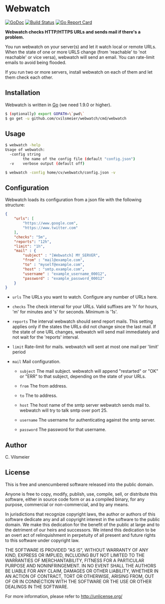 # Webwatch

[![GoDoc](https://godoc.org/github.com/cvilsmeier/webwatch?status.svg)](https://godoc.org/github.com/cvilsmeier/webwatch)
[![Build Status](https://travis-ci.org/cvilsmeier/webwatch.svg?branch=master)](https://travis-ci.org/cvilsmeier/webwatch)
[![Go Report Card](https://goreportcard.com/badge/github.com/cvilsmeier/webwatch)](https://goreportcard.com/report/github.com/cvilsmeier/webwatch)

**Webwatch checks HTTP/HTTPS URLs and sends mail if there's a problem.**

You run webwatch on your server(s) and let it watch local or remote URLs. When
the state of one or more URLS change (from 'reachable' to 'not reachable' or
vice versa), webwatch will send an email. You can rate-limit emails to avoid
being flooded.

If you run two or more servers, install webwatch on each of them and let them
check each other.


## Installation

Webwatch is written in [Go](https://golang.org/) (we need 1.9.0 or higher).

```bash
$ (optionally) export GOPATH=\`pwd\`
$ go get -u github.com/cvilsmeier/webwatch/cmd/webwatch
```

## Usage

```bash
$ webwatch -help
Usage of webwatch:
  -config string
        the name of the config file (default "config.json")
  -v    verbose output (default off)
```

```bash
$ webwatch -config home/cv/webwatch/config.json -v
```


## Configuration

Webwatch loads its configuration from a json file with the following structure:

```json
{
    "urls": [
        "https://www.google.com",
        "https://www.twitter.com"
    ],
    "checks": "5m",
    "reports": "12h",
    "limit": "1h",
    "mail" : {
        "subject" : "[Webwatch] MY_SERVER",
        "from" : "mail@example.com",
        "to" : "myself@example.com",
        "host" : "smtp.example.com",
        "username" : "example_username_00012",
        "password" : "example_password_00012"
    }
}
```

* `urls` The URLs you want to watch. Configure any number of URLs here.

* `checks` The check interval for your URLs. Valid suffixes are 'h' for hours,
  'm' for minutes and 's' for seconds. Minimum is '1s'.

* `reports` The interval webwatch should send report mails. This setting
  applies only if the states the URLs did not change since the last mail.  If
  the state of one URL changes, webwatch will send mail immediately and not
  wait for the 'reports' interval.

* `limit` Rate-limit for mails. webwatch will sent at most one mail per 'limit'
  period

* `mail` Mail configuration.

    * `subject` The mail subject. webwatch will append "restarted" or
      "OK" or "ERR" to that subject, depending on the state of your URLs.

    * `from` The from address.

    * `to` The to address.

    * `host` The host name of the smtp server webwatch sends mail to.
      webwatch will try to talk smtp over port 25.

    * `username` The username for authenticating against the smtp server.

    * `password` The password for that username.


## Author

C. Vilsmeier


## License

This is free and unencumbered software released into the public domain.

Anyone is free to copy, modify, publish, use, compile, sell, or
distribute this software, either in source code form or as a compiled
binary, for any purpose, commercial or non-commercial, and by any
means.

In jurisdictions that recognize copyright laws, the author or authors
of this software dedicate any and all copyright interest in the
software to the public domain. We make this dedication for the benefit
of the public at large and to the detriment of our heirs and
successors. We intend this dedication to be an overt act of
relinquishment in perpetuity of all present and future rights to this
software under copyright law.

THE SOFTWARE IS PROVIDED "AS IS", WITHOUT WARRANTY OF ANY KIND,
EXPRESS OR IMPLIED, INCLUDING BUT NOT LIMITED TO THE WARRANTIES OF
MERCHANTABILITY, FITNESS FOR A PARTICULAR PURPOSE AND NONINFRINGEMENT.
IN NO EVENT SHALL THE AUTHORS BE LIABLE FOR ANY CLAIM, DAMAGES OR
OTHER LIABILITY, WHETHER IN AN ACTION OF CONTRACT, TORT OR OTHERWISE,
ARISING FROM, OUT OF OR IN CONNECTION WITH THE SOFTWARE OR THE USE OR
OTHER DEALINGS IN THE SOFTWARE.

For more information, please refer to <http://unlicense.org/>

